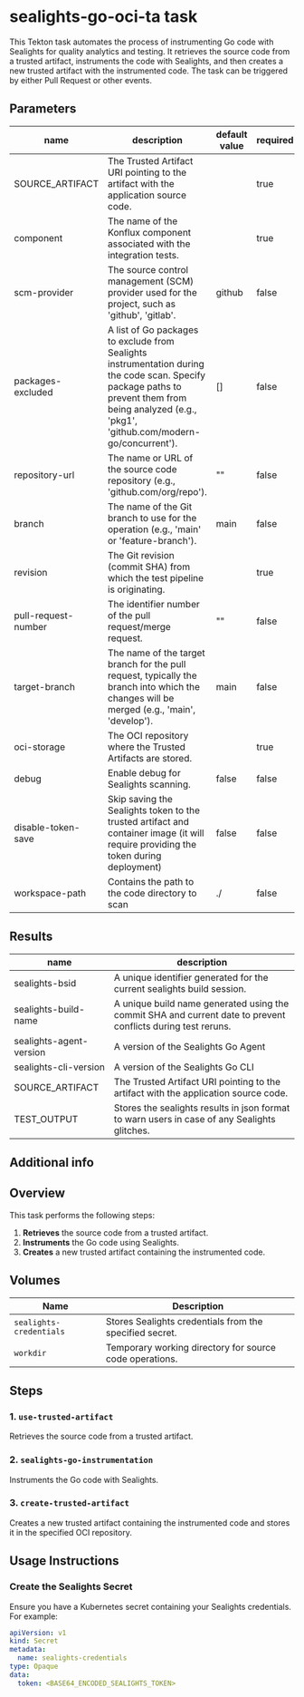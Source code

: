 # sealights-go-oci-ta task

This Tekton task automates the process of instrumenting Go code with Sealights for quality analytics and testing. It retrieves the source code from a trusted artifact, instruments the code with Sealights, and then creates a new trusted artifact with the instrumented code. The task can be triggered by either Pull Request or other events.

## Parameters
|name|description|default value|required|
|---|---|---|---|
|SOURCE_ARTIFACT|The Trusted Artifact URI pointing to the artifact with the application source code.||true|
|component|The name of the Konflux component associated with the integration tests.||true|
|scm-provider|The source control management (SCM) provider used for the project, such as 'github', 'gitlab'.|github|false|
|packages-excluded|A list of Go packages to exclude from Sealights instrumentation during the code scan. Specify package paths to prevent them from being analyzed (e.g., 'pkg1', 'github.com/modern-go/concurrent').|[]|false|
|repository-url|The name or URL of the source code repository (e.g., 'github.com/org/repo').|""|false|
|branch|The name of the Git branch to use for the operation (e.g., 'main' or 'feature-branch').|main|false|
|revision|The Git revision (commit SHA) from which the test pipeline is originating.||true|
|pull-request-number|The identifier number of the pull request/merge request.|""|false|
|target-branch|The name of the target branch for the pull request, typically the branch into which the changes will be merged (e.g., 'main', 'develop').|main|false|
|oci-storage|The OCI repository where the Trusted Artifacts are stored.||true|
|debug|Enable debug for Sealights scanning.|false|false|
|disable-token-save|Skip saving the Sealights token to the trusted artifact and container image (it will require providing the token during deployment)|false|false|
|workspace-path|Contains the path to the code directory to scan|./|false|

## Results
|name|description|
|---|---|
|sealights-bsid|A unique identifier generated for the current sealights build session.|
|sealights-build-name|A unique build name generated using the commit SHA and current date to prevent conflicts during test reruns.|
|sealights-agent-version|A version of the Sealights Go Agent|
|sealights-cli-version|A version of the Sealights Go CLI|
|SOURCE_ARTIFACT|The Trusted Artifact URI pointing to the artifact with the application source code.|
|TEST_OUTPUT|Stores the sealights results in json format to warn users in case of any Sealights glitches.|


## Additional info

## Overview

This task performs the following steps:

1. **Retrieves** the source code from a trusted artifact.
2. **Instruments** the Go code using Sealights.
3. **Creates** a new trusted artifact containing the instrumented code.

## Volumes

| Name                  | Description                                                    |
|-----------------------|----------------------------------------------------------------|
| `sealights-credentials` | Stores Sealights credentials from the specified secret.         |
| `workdir`             | Temporary working directory for source code operations.        |

## Steps

### 1. `use-trusted-artifact`

Retrieves the source code from a trusted artifact.

### 2. `sealights-go-instrumentation`

Instruments the Go code with Sealights.

### 3. `create-trusted-artifact`

Creates a new trusted artifact containing the instrumented code and stores it in the specified OCI repository.

## Usage Instructions

### Create the Sealights Secret

Ensure you have a Kubernetes secret containing your Sealights credentials. For example:

```yaml
apiVersion: v1
kind: Secret
metadata:
  name: sealights-credentials
type: Opaque
data:
  token: <BASE64_ENCODED_SEALIGHTS_TOKEN>
```
